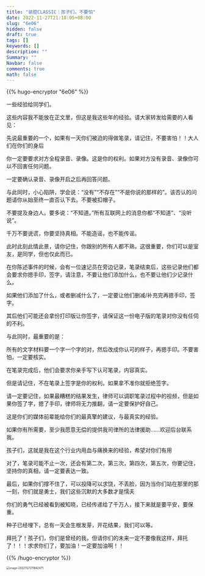 ```yaml
---
title: "装腔CLASSIC｜孩子们，不要怕"
date: 2022-11-27T21:18:05+08:00
slug: "6e06"
hidden: false
draft: true
tags: []
keywords: []
description: ""
Summary: ""
Navbar: false
comments: true
math: false
---
```




<!--more-->

{{% hugo-encryptor "6e06" %}}

一些经验给同学们。

这些内容我不能放在正文里，但这是我这些年的经验。请大家转发给需要的人看见：

先说最重要的一个，如果有一天你们被迫的得做笔录，请记住，不要害怕！！大人们在你们的身后

你一定要要求对方全程录音、录像。这是你的权利。如果对方没有录音、录像你可以不回害任何问题。

一定要确认录音、录像开启之后再回答问题。

与此同时，小心陷阱，学会说：“没有”“不存在”“不是你说的那样的”。该否认的问题请你从始至终一直否认下去。不要被扣帽子。

不要提及身边人。要多说：“不知道。”所有互联网上的消息你都“不知道”、“没听说”。

千万不要说谎，你要坚持真相。不能造谣，也不能传谣。

此时此刻此情此景，请你记住，你跟别的所有人都不熟，这很重要，你们可以是室友，是同学，但也仅此而已。

在你陈述事件的时候，会有一位速记员在旁边记录，笔录结束后，这些记录他们都会要求你摁手印，签字，请注意，不要让他们添加什么，也不要让他们少记录什么。

如果他们添加了什么，或者删减什么了，一定要让他们删减/补充完再摁手印，签字。

其后他们可能还会拿份打印版让你签字，请保证这一份电子版的笔录对你没有任伺的不利。

与此同时，最重要的是：

所有的文字材料要一个字一个字的对，然后改成你认可的样子，再摁手印。不要害怕，一定要核实。

在笔录完成后，他们会要求你亲手写下认可笔录，内容真实。

但是请记住，不在笔录上签字是你的权利。如果拿不准你就拒绝签字。

请一定要记住，如果最糟糕的结果发生，律师可以调职笔录过程中的视频，但是如果你签了字，摁了手印，律师将无力推翻，请一定要保护好自己。

这是你们的媒体前辈能给你们的最真擎的建议，与最真实的经验。

如果你有所需要，至少我愿意无偿的提供我司律所的法律援助……欢迎后台联系我。

孩子们，这就是我在这个行业内用血与痛换来的经验，希望对你们有用

对了，笔录可能不止一次，还会有第二次，第三次，第四次，第五次，你要记住，坚持你的真相，请一定要表达一致。

最后，如果你们撑不住了，可以投降可以求饶，不丢脸，因为当你们站在那里的那一刻，你们就是勇士，我们这些沉默的大多数才是懦夫

你们的勇气已经被看到被知晓，已经传递给了千万人，接下来就是要平安，要保重。

种子已经埋下，总有一天会生根发芽，开花结果，我们可以等。

拜托了！孩子们，你们是曾经的我，但请你们的未来一定不要像我这样，拜托了！！！求求你们了，要加油！一定要加油啊！！

{{% /hugo-encryptor %}}

<img src="c46740f0a3c3ffa29d684287069dd13fe2f29c0d.png" alt="image-20221127211842471" style="zoom:50%;" />
